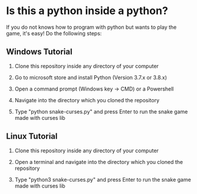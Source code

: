 # Is this a python inside a python?

If you do not knows how to program with python but wants to play the game, it's easy! Do the following steps:

## Windows Tutorial

1. Clone this repository inside any directory of your computer

2. Go to microsoft store and install Python (Version 3.7.x or 3.8.x)

3. Open a command prompt (Windows key -> CMD) or a Powershell

4. Navigate into the directory which you cloned the repository

5. Type "python snake-curses.py" and press Enter to run the snake game made with curses lib

## Linux Tutorial

1. Clone this repository inside any directory of your computer

2. Open a terminal and navigate into the directory which you cloned the repository

3. Type "python3 snake-curses.py" and press Enter to run the snake game made with curses lib
